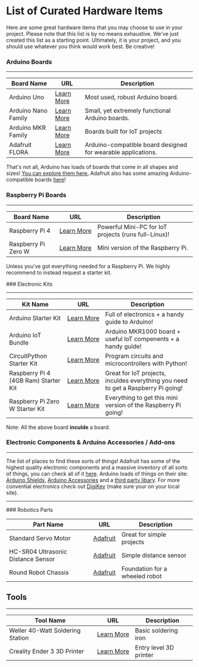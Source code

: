 # List of Curated Hardware Items

Here are some great hardware items that you may choose to use in your project. Please note that this list is by no means exhaustive. We've just created this list as a starting point. Ultimately, it is your project, and you should use whatever you think would work best. Be creative!

### Arduino Boards

---

| Board Name | URL | Description |
| --- | --- | --- |
| Arduino Uno | [Learn More](https://store.arduino.cc/usa/arduino-uno-rev3) | Most used, robust Arduino board. |
| Arduino Nano Family | [Learn More](https://store.arduino.cc/usa/arduino-genuino/nano-family) | Small, yet extremely functional Arduino boards. |
| Arduino MKR Family | [Learn More](https://store.arduino.cc/usa/arduino/arduino-mkr-family) | Boards built for IoT projects |
| Adafruit FLORA | [Learn More](https://www.adafruit.com/product/659) | Arduino-compatible board designed for wearable applications. |

That's not all, Arduino has loads of boards that come in all shapes and sizes! [You can explore them here.](https://store.arduino.cc/usa/arduino/boards-modules) Adafruit also has some amazing Arduino-compatible boards [here](https://www.adafruit.com/category/851)!

### Raspberry Pi Boards

---

| Board Name | URL | Description |
| --- | --- | --- |
| Raspberry Pi 4 | [Learn More](https://www.raspberrypi.org/products/raspberry-pi-4-model-b/) | Powerful Mini-PC for IoT projects (runs full-Linux)! |
| Raspberry Pi Zero W | [Learn More](https://www.raspberrypi.org/products/raspberry-pi-zero-w/) | Mini version of the Raspberry Pi. |

Unless you've got everything needed for a Raspberry Pi. We highly recommend to instead request a starter kit.

### Electronic Kits

---

| Kit Name | URL | Description |
| --- | --- | --- |
| Arduino Starter Kit | [Learn More](https://store.arduino.cc/usa/arduino-starter-kit) | Full of electronics + a handy guide to Arduino! |
| Arduino IoT Bundle | [Learn More](https://store.arduino.cc/usa/arduino-iot-mkr1000-bundle) | Arduino MKR1000 board + useful IoT compenents + a handy guide! |
| CircuitPython Starter Kit | [Learn More](https://www.adafruit.com/product/4028) | Program circuits and microcontrollers with Python! |
| Raspberry Pi 4 (4GB Ram) Starter Kit | [Learn More](https://www.amazon.com/CanaKit-Raspberry-4GB-Starter-Kit/dp/B07V5JTMV9/ref=sr_1_3?dchild=1&keywords=raspberry+pi&qid=1589850416&sr=8-3) | Great for IoT projects, inculdes everything you need to get a Raspberry Pi going! |
| Raspberry Pi Zero W Starter Kit | [Learn More](https://www.amazon.com/Vilros-Raspberry-Starter-Power-Premium/dp/B0748MPQT4/ref=sr_1_3?dchild=1&keywords=raspberry+pi+zero&qid=1589850878&sr=8-3) | Everything to get this mini version of the Raspberry Pi going!  |

Note: All the above board **inculde** a board.

### Electronic Components & Arduino Accessories / Add-ons

---

The list of places to find these sorts of things! Adafruit has some of the highest quality electronic components and a massive inventory of all sorts of things, you can check all of it [here](https://www.adafruit.com/categories). Arduino loads of things on their site: [Arduino Shields](https://store.arduino.cc/usa/arduino/shields), [Arduino Accessories](https://store.arduino.cc/usa/arduino/arduino-accessories) and a [third party libary](https://store.arduino.cc/usa/other-shields/new-arrivals). For more convential electronics check out [DigiKey](https://www.digikey.com/) (make sure your on your local site).

---

### Robotics Parts

| Part Name | URL | Description |
| --- | --- | --- |
| Standard Servo Motor | [Adafruit](https://www.adafruit.com/product/155) | Great for simple projects |
| HC-SR04 Ultrasonic Distance Sensor | [Adafruit](https://www.adafruit.com/product/3942) | Simple distance sensor |
| Round Robot Chassis | [Adafruit](https://www.adafruit.com/product/3216) | Foundation for a wheeled robot |

## Tools

---

| Tool Name | URL | Description |
| --- | --- | --- |
| Weller 40-Watt Soldering Station | [Learn More](https://amazon.com/Weller-WLC100-40-Watt-Soldering-Station/dp/B000AS28UC) | Basic soldering iron |
| Creality Ender 3 3D Printer | [Learn More](https://www.creality3dofficial.com/collections/ender-series/products/official-creality-ender-3-3d-printer) | Entry level 3D printer |
